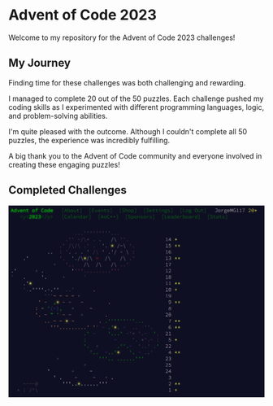 # Advent of Code 2023

Welcome to my repository for the Advent of Code 2023 challenges! 

## My Journey

Finding time for these challenges was both challenging and rewarding. 

I managed to complete 20 out of the 50 puzzles. Each challenge pushed my coding skills as I experimented with different programming languages, logic, and problem-solving abilities.

I'm quite pleased with the outcome. Although I couldn't complete all 50 puzzles, the experience was incredibly fulfilling. 

A big thank you to the Advent of Code community and everyone involved in creating these engaging puzzles!

## Completed Challenges
![Results 2023](./2023/AoCResults.png?raw=true "Results 2023")
